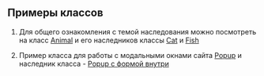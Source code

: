 ## Примеры классов

1. Для общего ознакомления c темой наследования можно посмотреть на класс [Animal](./js/base/animal.js) и его наследников классы [Cat](./js/base/cat.js) и [Fish](./js/base/fish.js)

2. Пример класса для работы с модальными окнами сайта [Popup](./js/popup.js) и наследник класса -  [Popup с формой внутри](./js/formPopup.js)